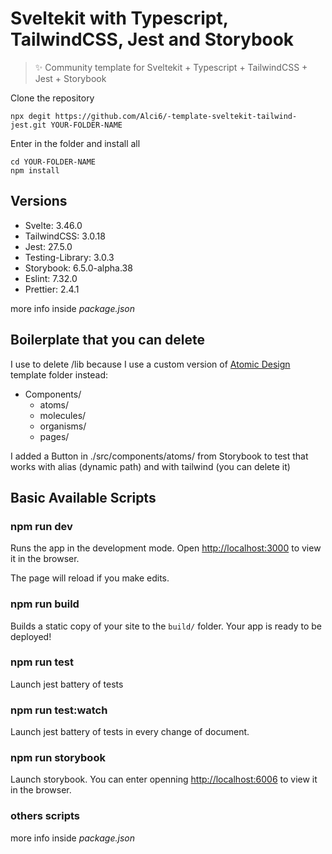 # Sveltekit with Typescript, TailwindCSS, Jest and Storybook

> ✨ Community template for Sveltekit + Typescript + TailwindCSS + Jest + Storybook

Clone the repository

```
npx degit https://github.com/Alci6/-template-sveltekit-tailwind-jest.git YOUR-FOLDER-NAME
```

Enter in the folder and install all

```
cd YOUR-FOLDER-NAME
npm install
```



## Versions

* Svelte: 3.46.0
* TailwindCSS: 3.0.18
* Jest: 27.5.0
* Testing-Library: 3.0.3
* Storybook: 6.5.0-alpha.38
* Eslint: 7.32.0
* Prettier: 2.4.1

more info inside *package.json*

## Boilerplate that you can delete
I use to delete /lib because I use a custom version of [Atomic Design](https://atomicdesign.bradfrost.com/) template folder instead: 
* Components/
  * atoms/
  * molecules/
  * organisms/
  * pages/

I added a Button in ./src/components/atoms/ from Storybook to test that works with alias (dynamic path) and with tailwind (you can delete it) 

## Basic Available Scripts

### npm run dev

Runs the app in the development mode. Open [http://localhost:3000](http://localhost:3000/) to view it in the browser.

The page will reload if you make edits. 

### npm run build

Builds a static copy of your site to the `build/` folder. Your app is ready to be deployed!

### npm run test

Launch jest battery of tests

### npm run test:watch

Launch jest battery of tests in every change of document.

### npm run storybook
Launch storybook. You can enter openning [http://localhost:6006](http://localhost:6006) to view it in the browser.

### others scripts

more info inside *package.json*
